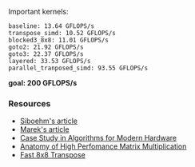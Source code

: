 
Important kernels:

```
baseline: 13.64 GFLOPS/s
transpose_simd: 10.52 GFLOPS/s
blocked3_8x8: 11.01 GFLOPS/s
goto2: 21.92 GFLOPS/s
goto3: 22.37 GFLOPS/s
layered: 33.53 GFLOPS/s
parallel_tranposed_simd: 93.55 GFLOPS/s
```

**goal: 200 GFLOPS/s**

### Resources

- [Siboehm's article](https://siboehm.com/articles/22/Fast-MMM-on-CPU)
- [Marek's article](https://marek.ai/matrix-multiplication-on-cpu.html)
- [Case Study in Algorithms for Modern Hardware](https://en.algorithmica.org/hpc/algorithms/matmul/)
- [Anatomy of High Perfomance Matrix Multiplication](https://www.cs.utexas.edu/users/flame/pubs/blis3_ipdps14.pdf)
- [Fast 8x8 Transpose](https://stackoverflow.com/questions/25622745/transpose-an-8x8-float-using-avx-avx2)

